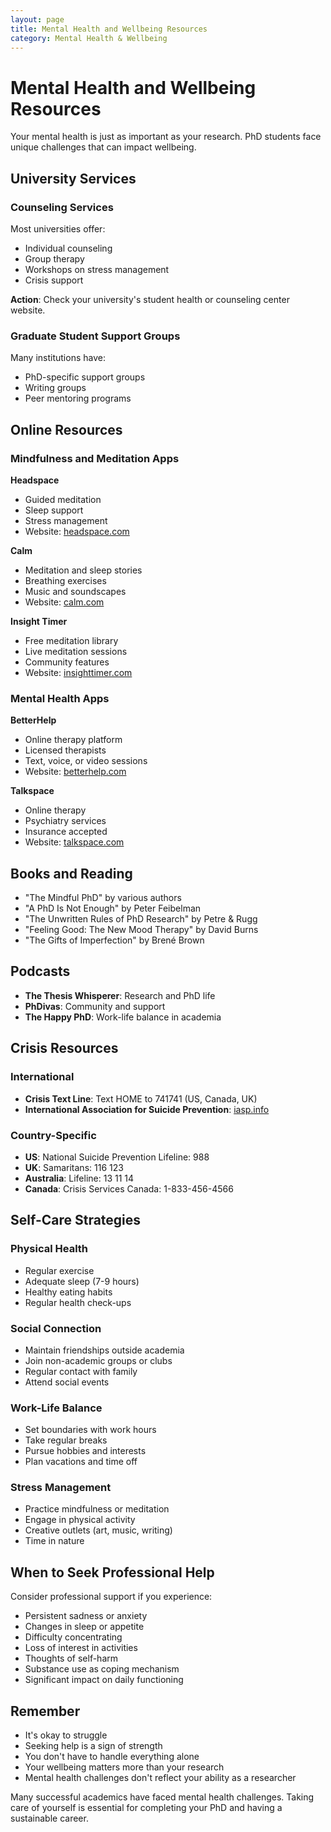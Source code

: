 ```yaml
---
layout: page
title: Mental Health and Wellbeing Resources
category: Mental Health & Wellbeing
---
```


# Mental Health and Wellbeing Resources

Your mental health is just as important as your research. PhD students face unique challenges that can impact wellbeing.

## University Services

### Counseling Services
Most universities offer:
- Individual counseling
- Group therapy
- Workshops on stress management
- Crisis support

**Action**: Check your university's student health or counseling center website.

### Graduate Student Support Groups
Many institutions have:
- PhD-specific support groups
- Writing groups
- Peer mentoring programs

## Online Resources

### Mindfulness and Meditation Apps

**Headspace**
- Guided meditation
- Sleep support
- Stress management
- Website: [headspace.com](https://www.headspace.com)

**Calm**
- Meditation and sleep stories
- Breathing exercises
- Music and soundscapes
- Website: [calm.com](https://www.calm.com)

**Insight Timer**
- Free meditation library
- Live meditation sessions
- Community features
- Website: [insighttimer.com](https://insighttimer.com)

### Mental Health Apps

**BetterHelp**
- Online therapy platform
- Licensed therapists
- Text, voice, or video sessions
- Website: [betterhelp.com](https://www.betterhelp.com)

**Talkspace**
- Online therapy
- Psychiatry services
- Insurance accepted
- Website: [talkspace.com](https://www.talkspace.com)

## Books and Reading

- "The Mindful PhD" by various authors
- "A PhD Is Not Enough" by Peter Feibelman
- "The Unwritten Rules of PhD Research" by Petre & Rugg
- "Feeling Good: The New Mood Therapy" by David Burns
- "The Gifts of Imperfection" by Brené Brown

## Podcasts

- **The Thesis Whisperer**: Research and PhD life
- **PhDivas**: Community and support
- **The Happy PhD**: Work-life balance in academia

## Crisis Resources

### International
- **Crisis Text Line**: Text HOME to 741741 (US, Canada, UK)
- **International Association for Suicide Prevention**: [iasp.info](https://www.iasp.info)

### Country-Specific
- **US**: National Suicide Prevention Lifeline: 988
- **UK**: Samaritans: 116 123
- **Australia**: Lifeline: 13 11 14
- **Canada**: Crisis Services Canada: 1-833-456-4566

## Self-Care Strategies

### Physical Health
- Regular exercise
- Adequate sleep (7-9 hours)
- Healthy eating habits
- Regular health check-ups

### Social Connection
- Maintain friendships outside academia
- Join non-academic groups or clubs
- Regular contact with family
- Attend social events

### Work-Life Balance
- Set boundaries with work hours
- Take regular breaks
- Pursue hobbies and interests
- Plan vacations and time off

### Stress Management
- Practice mindfulness or meditation
- Engage in physical activity
- Creative outlets (art, music, writing)
- Time in nature

## When to Seek Professional Help

Consider professional support if you experience:
- Persistent sadness or anxiety
- Changes in sleep or appetite
- Difficulty concentrating
- Loss of interest in activities
- Thoughts of self-harm
- Substance use as coping mechanism
- Significant impact on daily functioning

## Remember

- It's okay to struggle
- Seeking help is a sign of strength
- You don't have to handle everything alone
- Your wellbeing matters more than your research
- Mental health challenges don't reflect your ability as a researcher

Many successful academics have faced mental health challenges. Taking care of yourself is essential for completing your PhD and having a sustainable career.
